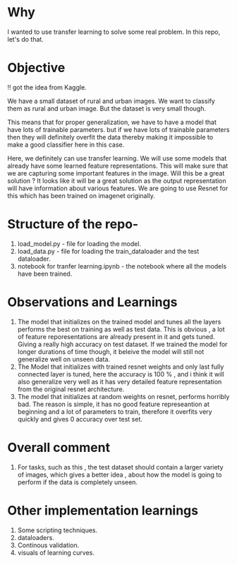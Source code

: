 # Why 

I wanted to use transfer learning to solve some real problem. In this repo, let's do that. 

# Objective

!! got the idea from Kaggle. 

We have a small dataset of rural and urban images. We want to classify them as rural and urban image. But the dataset is very small though. 

This means that for proper generalization, we have to have a model that have lots of trainable parameters. but if we have lots of trainable parameters then they will definitely overfit the data thereby making it impossible to make a good classifier here in this case. 

Here, we definitely can use transfer learning. We will use some models that already have some learned feature representations. This will make sure that we are capturing some important features in the image. Will this be a great solution ? It looks like it will be a great solution as the output representation will have information about various features.
We are going to use Resnet for this which has been trained on imagenet originally. 

# Structure of the repo- 

1. load_model.py - file for loading the model. 
2. load_data.py - file for loading the train_dataloader and the test dataloader. 
3. notebook for tranfer learning.ipynb - the notebook where all the models have been trained. 

# Observations and Learnings 

1. The model that initializes on the trained model and tunes all the layers performs the best on training as well as 
test data. This is obvious , a lot of feature reporesentations are already present in it and gets tuned. Giving a really high accuracy on test dataset. If we trained the model for longer durations of time though, it beleive the model will still not generalize well on unseen data. 
2. The Model that initializes with trained resnet weights and only last fully connected layer is tuned, here the accuracy is 100 % , and i think it will also generalize very well as it has very detailed feature representation from the original resnet architecture. 
3. The model that initializes at random weights on resnet, performs horribly bad. The reason is simple, it has no good feature represeantion at beginning and a lot of parameters to train, therefore it overfits very quickly and gives 0 accuracy over test set. 

# Overall comment

1. For tasks, such as this , the test dataset should contain a larger variety of images, which gives a better idea , about how the model is going to perform if the data is completely unseen. 

# Other implementation learnings 

1. Some scripting techniques. 
2. dataloaders. 
3. Continous validation. 
4. visuals of learning curves. 
